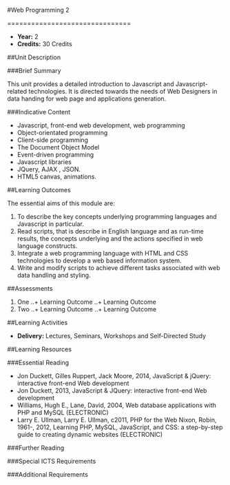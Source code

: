 #Web Programming 2
<!-- Temporary title -->
===============================

+ __Year:__ 2
+ __Credits:__ 30 Credits


##Unit Description

###Brief Summary

<!-- 140 characters -->

This unit provides a detailed introduction to Javascript and Javascript-related technologies. It is directed towards the needs of Web Designers in data handing for web page and applications generation.

###Indicative Content

+ Javascript, front-end web development, web programming
+ Object-orientated programming
+ Client-side programming
+ The Document Object Model
+ Event-driven programming
+ Javascript libraries
+ JQuery, AJAX , JSON.
+ HTML5 canvas, animations.


##Learning Outcomes

The essential aims of this module are:

1. To describe the key concepts underlying programming languages and Javascript in particular.
1. Read scripts, that is describe in English language and as run-time results, the concepts underlying and the actions specified in web language constructs.
1. Integrate a web programming language with HTML and CSS technologies to develop a web based information system.
1. Write and modify scripts to achieve different tasks associated with web data handling and styling.


##Assessments

1. One
..+ Learning Outcome
..+ Learning Outcome
2. Two
..+ Learning Outcome
..+ Learning Outcome

##Learning Activities

+ __Delivery:__ Lectures, Seminars, Workshops and Self-Directed Study

##Learning Resources

###Essential Reading

+ Jon Duckett, Gilles Ruppert, Jack Moore, 2014, JavaScript & jQuery: interactive front-end Web development 
+ Jon Duckett, 2013, JavaScript & JQuery: interactive front-end Web development
+ Williams, Hugh E., Lane, David, 2004, Web database applications with PHP and MySQL (ELECTRONIC)
+ Larry E. Ullman, Larry E. Ullman, c2011, PHP for the Web
Nixon, Robin, 1961-, 2012, Learning PHP, MySQL, JavaScript, and CSS: a step-by-step guide to creating dynamic websites (ELECTRONIC)



###Further Reading



###Special ICTS Requirements

###Additional Requirements

<!--

Notes

-->




